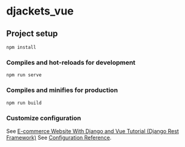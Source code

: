 # djackets_vue

## Project setup
```
npm install
```

### Compiles and hot-reloads for development
```
npm run serve
```

### Compiles and minifies for production
```
npm run build
```

### Customize configuration
See [E-commerce Website With Django and Vue Tutorial (Django Rest Framework)](https://www.youtube.com/watch?v=Yg5zkd9nm6w)
See [Configuration Reference](https://cli.vuejs.org/config/).
